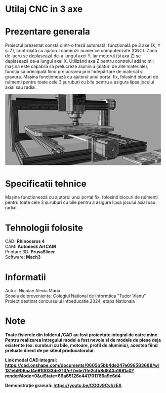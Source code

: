 # Utilaj CNC in 3 axe

# Prezentare generala
Proiectul prezentat constă dintr-o freză
automată, funcțională pe 3 axe (X, Y și Z), controlată
cu ajutorul comenzii numerice computerizate (CNC).
Zona de lucru se deplasează de-a lungul axei Y, iar
motorul (și axa Z) se deplasează de-a lungul axei X.
Utilizând axa Z pentru controlul adâncimii, mașina
este capabilă să prelucreze aluminiu (alături de alte
materiale), funcția sa principală fiind prelucrarea prin
îndepărtare de material și gravura.
Mașina funcționează cu ajutorul unui portal fix,
folosind blocuri de rulmenți pentru toate cele 3
șuruburi cu bile pentru a asigura lipsa jocului axial
sau radial.  

<img src="/imagini/CAD_1.JPG">

# Specificatii tehnice
Mașina funcționează cu ajutorul unui portal fix,
folosind blocuri de rulmenți pentru toate cele 3
șuruburi cu bile pentru a asigura lipsa jocului axial
sau radial.  

# Tehnologii folosite  
CAD: **Rhinoceros 4**  
CAM: **Autodesk ArtCAM**  
Printare 3D: **PrusaSlicer**  
Software: **Mach3**     

# Informatii
Autor: Niculae Alexia Maria  
Scoala de provenienta: Colegiul National de Informtica "Tudor Vianu"  
Proiect destinat concursului Infoeducatie 2024, etapa Nationala      


# Note 

**Toate fisierele din folderul /CAD au fost proiectate integral de catre mine. Pentru realizarea intregului model a fost nevoie si de modele de piese deja existente (ex: suruburi cu bile, motoare, profil de aluminiu), acestea fiind preluate direct de pe siteul producatorului.**  
  
**Link model CAD integral: https://cad.onshape.com/documents/0605b5bb4de247e096583688/w/131eb906aaf4e910033de213/e/7ede7ffe2cfb8d843a1881a0?renderMode=0&uiState=66a65126e441701766a9c6d4**   
  
**Demonstrație gravură: https://youtu.be/CO0v9CvhzEA**

